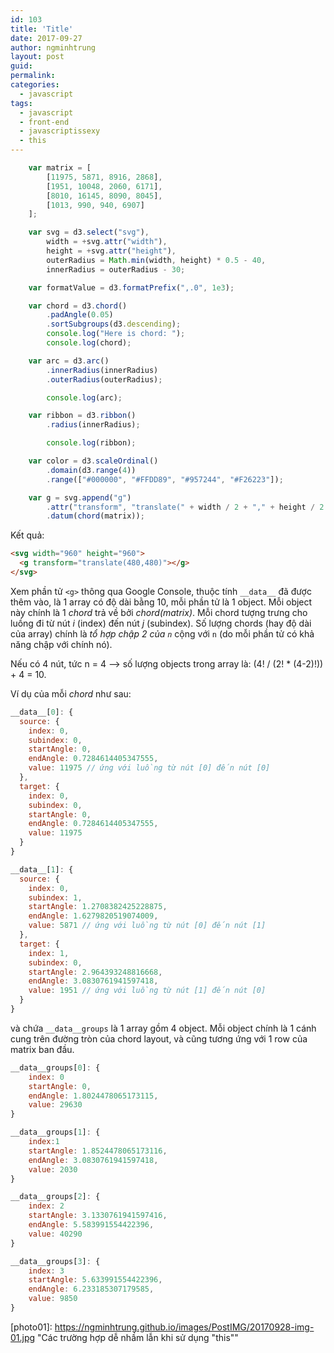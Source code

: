 ```yaml
---
id: 103
title: 'Title'
date: 2017-09-27
author: ngminhtrung
layout: post
guid: 
permalink: 
categories:
  - javascript
tags:
  - javascript
  - front-end
  - javascriptissexy
  - this
---
```

```js
    var matrix = [
        [11975, 5871, 8916, 2868],
        [1951, 10048, 2060, 6171],
        [8010, 16145, 8090, 8045],
        [1013, 990, 940, 6907]
    ];

    var svg = d3.select("svg"),
        width = +svg.attr("width"),
        height = +svg.attr("height"),
        outerRadius = Math.min(width, height) * 0.5 - 40,
        innerRadius = outerRadius - 30;

    var formatValue = d3.formatPrefix(",.0", 1e3);

    var chord = d3.chord()
        .padAngle(0.05)
        .sortSubgroups(d3.descending);
        console.log("Here is chord: ");
        console.log(chord);

    var arc = d3.arc()
        .innerRadius(innerRadius)
        .outerRadius(outerRadius);

        console.log(arc);

    var ribbon = d3.ribbon()
        .radius(innerRadius);

        console.log(ribbon);

    var color = d3.scaleOrdinal()
        .domain(d3.range(4))
        .range(["#000000", "#FFDD89", "#957244", "#F26223"]);

    var g = svg.append("g")
        .attr("transform", "translate(" + width / 2 + "," + height / 2 + ")")
        .datum(chord(matrix));
```

Kết quả:

```html
<svg width="960" height="960">
  <g transform="translate(480,480)"></g>
</svg>
```

Xem phần tử `<g>` thông qua Google Console, thuộc tính `__data__` đã được thêm vào, là 1 array có độ dài bằng 10, mỗi phần tử là 1 object. Mỗi object này chính là 1 *chord* trả về bởi *chord(matrix)*. Mỗi chord tượng trưng cho luồng đi từ nút *i* (index) đến nút *j* (subindex). Số lượng chords (hay độ dài của array) chính là *tổ hợp chập 2 của `n`* cộng với `n` (do mỗi phần tử có khả năng chập với chính nó). 

Nếu có 4 nút, tức n = 4 --> số lượng objects trong array là: (4! / (2! * (4-2)!)) + 4 = 10.

Ví dụ của mỗi *chord* như sau:

```js
__data__[0]: {
  source: {
    index: 0,
    subindex: 0,
    startAngle: 0,
    endAngle: 0.7284614405347555,
    value: 11975 // ứng với luồng từ nút [0] đến nút [0]
  },
  target: {
    index: 0,
    subindex: 0,
    startAngle: 0,
    endAngle: 0.7284614405347555,
    value: 11975
  }
}

__data__[1]: {
  source: {
    index: 0,
    subindex: 1,
    startAngle: 1.2708382425228875,
    endAngle: 1.6279820519074009,
    value: 5871 // ứng với luồng từ nút [0] đến nút [1]
  },
  target: {
    index: 1,
    subindex: 0,
    startAngle: 2.964393248816668,
    endAngle: 3.0830761941597418,
    value: 1951 // ứng với luồng từ nút [1] đến nút [0]
  }
}
```
và chứa `__data__groups` là 1 array gồm 4 object. Mỗi object chính là 1 cánh cung trên đường tròn của chord layout, và cũng tương ứng với 1 row của matrix ban đầu.

```js
__data__groups[0]: {
    index: 0
    startAngle: 0,
    endAngle: 1.8024478065173115,
    value: 29630
}

__data__groups[1]: {
    index:1
    startAngle: 1.8524478065173116,
    endAngle: 3.0830761941597418,
    value: 2030
}

__data__groups[2]: {
    index: 2
    startAngle: 3.1330761941597416,
    endAngle: 5.583991554422396,
    value: 40290
}

__data__groups[3]: {
    index: 3
    startAngle: 5.633991554422396,
    endAngle: 6.233185307179585,
    value: 9850
}
```




[photo01]: https://ngminhtrung.github.io/images/PostIMG/20170928-img-01.jpg "Các trường hợp dễ nhầm lẫn khi sử dụng "this""
